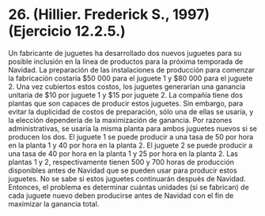 # 26. (Hillier. Frederick S., 1997) (Ejercicio 12.2.5.)

Un fabricante de juguetes ha desarrollado dos nuevos juguetes para su posible inclusión en la línea de productos para la próxima temporada de Navidad. La preparación de las instalaciones de producción para comenzar la fabricación costaría $50 000 para el juguete 1 y $80 000 para el juguete 2. Una vez cubiertos estos costos, los juguetes generarían una ganancia unitaria de $10 por juguete 1 y $15 por juguete 2. La compañía tiene dos plantas que son capaces de producir estos juguetes. Sin embargo, para evitar la duplicidad de costos de preparación, sólo una de ellas se usaría, y la elección dependería de la maximización de ganancia. Por razones administrativas, se usaría la misma planta para ambos juguetes nuevos si se producen los dos. El juguete 1 se puede producir a una tasa de 50 por hora en la planta 1 y 40 por hora en la planta 2. El juguete 2 se puede producir a una tasa de 40 por hora en la planta 1 y 25 por hora en la planta 2. Las plantas 1 y 2, respectivamente tienen 500 y 700 horas de producción disponibles antes de Navidad que se pueden usar para producir estos juguetes. No se sabe si estos juguetes continuarán después de Navidad. Entonces, el problema es determinar cuántas unidades (si se fabrican) de cada juguete nuevo deben producirse antes de Navidad con el fin de maximizar la ganancia total.

